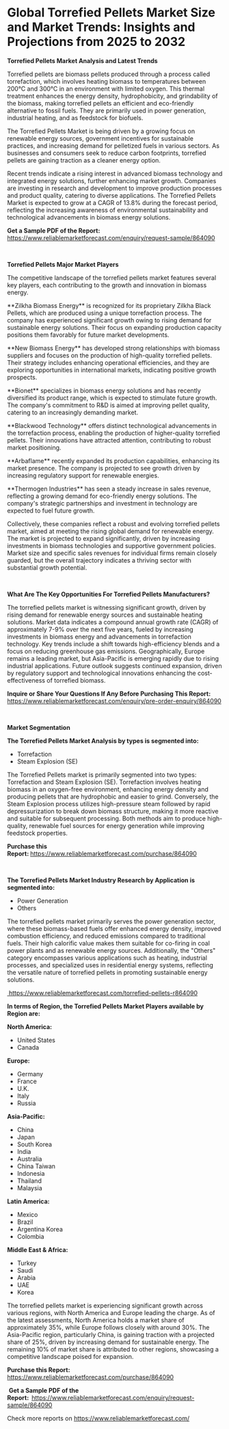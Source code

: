 <p><h1>Global Torrefied Pellets Market Size and Market Trends: Insights and Projections from 2025 to 2032</h1></p><p><strong>Torrefied Pellets Market Analysis and Latest Trends</strong></p>
<p><p>Torrefied pellets are biomass pellets produced through a process called torrefaction, which involves heating biomass to temperatures between 200°C and 300°C in an environment with limited oxygen. This thermal treatment enhances the energy density, hydrophobicity, and grindability of the biomass, making torrefied pellets an efficient and eco-friendly alternative to fossil fuels. They are primarily used in power generation, industrial heating, and as feedstock for biofuels.</p><p>The Torrefied Pellets Market is being driven by a growing focus on renewable energy sources, government incentives for sustainable practices, and increasing demand for pelletized fuels in various sectors. As businesses and consumers seek to reduce carbon footprints, torrefied pellets are gaining traction as a cleaner energy option. </p><p>Recent trends indicate a rising interest in advanced biomass technology and integrated energy solutions, further enhancing market growth. Companies are investing in research and development to improve production processes and product quality, catering to diverse applications. The Torrefied Pellets Market is expected to grow at a CAGR of 13.8% during the forecast period, reflecting the increasing awareness of environmental sustainability and technological advancements in biomass energy solutions.</p></p>
<p><strong>Get a Sample PDF of the Report:&nbsp;</strong> <a href="https://www.reliablemarketforecast.com/enquiry/request-sample/864090?utm_campaign=3452&utm_medium=2&utm_source=Github&utm_content=ia&utm_term=01042025&utm_id=torrefied-pellets">https://www.reliablemarketforecast.com/enquiry/request-sample/864090</a></p>
<p>&nbsp;</p>
<p><strong>Torrefied Pellets Major Market Players</strong></p>
<p><p>The competitive landscape of the torrefied pellets market features several key players, each contributing to the growth and innovation in biomass energy.</p><p>**Zilkha Biomass Energy** is recognized for its proprietary Zilkha Black Pellets, which are produced using a unique torrefaction process. The company has experienced significant growth owing to rising demand for sustainable energy solutions. Their focus on expanding production capacity positions them favorably for future market developments.</p><p>**New Biomass Energy** has developed strong relationships with biomass suppliers and focuses on the production of high-quality torrefied pellets. Their strategy includes enhancing operational efficiencies, and they are exploring opportunities in international markets, indicating positive growth prospects.</p><p>**Bionet** specializes in biomass energy solutions and has recently diversified its product range, which is expected to stimulate future growth. The company's commitment to R&D is aimed at improving pellet quality, catering to an increasingly demanding market.</p><p>**Blackwood Technology** offers distinct technological advancements in the torrefaction process, enabling the production of higher-quality torrefied pellets. Their innovations have attracted attention, contributing to robust market positioning.</p><p>**Arbaflame** recently expanded its production capabilities, enhancing its market presence. The company is projected to see growth driven by increasing regulatory support for renewable energies.</p><p>**Thermogen Industries** has seen a steady increase in sales revenue, reflecting a growing demand for eco-friendly energy solutions. The company's strategic partnerships and investment in technology are expected to fuel future growth.</p><p>Collectively, these companies reflect a robust and evolving torrefied pellets market, aimed at meeting the rising global demand for renewable energy. The market is projected to expand significantly, driven by increasing investments in biomass technologies and supportive government policies. Market size and specific sales revenues for individual firms remain closely guarded, but the overall trajectory indicates a thriving sector with substantial growth potential.</p></p>
<p>&nbsp;</p>
<p><strong>What Are The Key Opportunities For Torrefied Pellets Manufacturers?</strong></p>
<p><p>The torrefied pellets market is witnessing significant growth, driven by rising demand for renewable energy sources and sustainable heating solutions. Market data indicates a compound annual growth rate (CAGR) of approximately 7-9% over the next five years, fueled by increasing investments in biomass energy and advancements in torrefaction technology. Key trends include a shift towards high-efficiency blends and a focus on reducing greenhouse gas emissions. Geographically, Europe remains a leading market, but Asia-Pacific is emerging rapidly due to rising industrial applications. Future outlook suggests continued expansion, driven by regulatory support and technological innovations enhancing the cost-effectiveness of torrefied biomass.</p></p>
<p><strong>Inquire or Share Your Questions If Any Before Purchasing This Report:</strong> <a href="https://www.reliablemarketforecast.com/enquiry/pre-order-enquiry/864090?utm_campaign=3452&utm_medium=2&utm_source=Github&utm_content=ia&utm_term=01042025&utm_id=torrefied-pellets">https://www.reliablemarketforecast.com/enquiry/pre-order-enquiry/864090</a></p>
<p>&nbsp;</p>
<p><strong>Market Segmentation</strong></p>
<p><strong>The Torrefied Pellets Market Analysis by types is segmented into:</strong></p>
<p><ul><li>Torrefaction</li><li>Steam Explosion (SE)</li></ul></p>
<p><p>The Torrefied Pellets market is primarily segmented into two types: Torrefaction and Steam Explosion (SE). Torrefaction involves heating biomass in an oxygen-free environment, enhancing energy density and producing pellets that are hydrophobic and easier to grind. Conversely, the Steam Explosion process utilizes high-pressure steam followed by rapid depressurization to break down biomass structure, making it more reactive and suitable for subsequent processing. Both methods aim to produce high-quality, renewable fuel sources for energy generation while improving feedstock properties.</p></p>
<p><strong>Purchase this Report:&nbsp;</strong><a href="https://www.reliablemarketforecast.com/purchase/864090?utm_campaign=3452&utm_medium=2&utm_source=Github&utm_content=ia&utm_term=01042025&utm_id=torrefied-pellets">https://www.reliablemarketforecast.com/purchase/864090</a></p>
<p>&nbsp;</p>
<p><strong>The Torrefied Pellets Market Industry Research by Application is segmented into:</strong></p>
<p><ul><li>Power Generation</li><li>Others</li></ul></p>
<p><p>The torrefied pellets market primarily serves the power generation sector, where these biomass-based fuels offer enhanced energy density, improved combustion efficiency, and reduced emissions compared to traditional fuels. Their high calorific value makes them suitable for co-firing in coal power plants and as renewable energy sources. Additionally, the "Others" category encompasses various applications such as heating, industrial processes, and specialized uses in residential energy systems, reflecting the versatile nature of torrefied pellets in promoting sustainable energy solutions.</p></p>
<p><a href="https://www.reliablemarketforecast.com/torrefied-pellets-r864090?utm_campaign=3452&utm_medium=2&utm_source=Github&utm_content=ia&utm_term=01042025&utm_id=torrefied-pellets">&nbsp;https://www.reliablemarketforecast.com/torrefied-pellets-r864090</a></p>
<p><strong>In terms of Region, the Torrefied Pellets Market Players available by Region are:</strong></p>
<p>
    <p> <strong> North America: </strong>
        <ul>
            <li>United States</li>
            <li>Canada</li>
        </ul>
        </p> 
    <p> <strong> Europe: </strong>
        <ul>
            <li>Germany</li>
            <li>France</li>
            <li>U.K.</li>
            <li>Italy</li>
            <li>Russia</li>
        </ul>
        </p> 
    <p> <strong> Asia-Pacific: </strong>
        <ul>
            <li>China</li>
            <li>Japan</li>
            <li>South Korea</li>
            <li>India</li>
            <li>Australia</li>
            <li>China Taiwan</li>
            <li>Indonesia</li>
            <li>Thailand</li>
            <li>Malaysia</li>
        </ul>
        </p> 
    <p> <strong> Latin America: </strong>
        <ul>
            <li>Mexico</li>
            <li>Brazil</li>
            <li>Argentina Korea</li>
            <li>Colombia</li>
        </ul>
        </p> 
    <p> <strong> Middle East & Africa: </strong>
        <ul>
            <li>Turkey</li>
            <li>Saudi</li>
            <li>Arabia</li>
            <li>UAE</li>
            <li>Korea</li>
        </ul>
    </p>
    </p>
<p><p>The torrefied pellets market is experiencing significant growth across various regions, with North America and Europe leading the charge. As of the latest assessments, North America holds a market share of approximately 35%, while Europe follows closely with around 30%. The Asia-Pacific region, particularly China, is gaining traction with a projected share of 25%, driven by increasing demand for sustainable energy. The remaining 10% of market share is attributed to other regions, showcasing a competitive landscape poised for expansion.</p></p>
<p><strong>Purchase this Report: </strong><a href="https://www.reliablemarketforecast.com/purchase/864090?utm_campaign=3452&utm_medium=2&utm_source=Github&utm_content=ia&utm_term=01042025&utm_id=torrefied-pellets">https://www.reliablemarketforecast.com/purchase/864090</a></p>
<p>&nbsp;<strong>Get a Sample PDF of the Report:&nbsp;&nbsp;</strong><a href="https://www.reliablemarketforecast.com/enquiry/request-sample/864090?utm_campaign=3452&utm_medium=2&utm_source=Github&utm_content=ia&utm_term=01042025&utm_id=torrefied-pellets">https://www.reliablemarketforecast.com/enquiry/request-sample/864090</a></p>
<p><strong></strong></p>
<p>Check more reports on <a href="https://www.reliablemarketforecast.com/?utm_campaign=3452&utm_medium=2&utm_source=Github&utm_content=ia&utm_term=01042025&utm_id=torrefied-pellets">https://www.reliablemarketforecast.com/</a></p>
